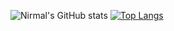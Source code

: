 
![Nirmal's GitHub stats](https://github-readme-stats.vercel.app/api?username=NirmalSankalana&show_icons=true) [![Top Langs](https://github-readme-stats.vercel.app/api/top-langs/?username=NirmalSankalana&layout=compact)](https://github.com/NirmalSankalana/github-readme-stats) 

